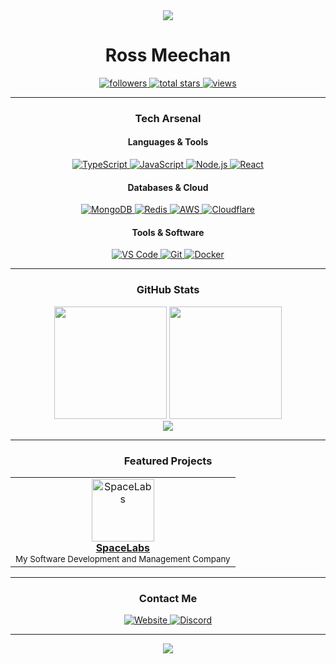 <div align="center">
  <img src="https://capsule-render.vercel.app/api?type=waving&color=F54927&height=100&section=header"/>
</div>


# <div align="center">Ross Meechan</div>

<div align="center">
  <a href="https://github.com/rossmeechan?tab=followers">
    <img alt="followers" title="Follow me on Github" src="https://custom-icon-badges.demolab.com/github/followers/rossmeechan?color=F54927&labelColor=F54927&style=for-the-badge&logo=person-add&label=Follow&logoColor=white"/>
  </a>
  <a href="https://github.com/rossmeechan?tab=repositories&sort=stargazers">
    <img alt="total stars" title="Total stars on GitHub" src="https://custom-icon-badges.demolab.com/github/stars/rossmeechan?color=F54927&style=for-the-badge&labelColor=F54927&logo=star"/>
  </a>
  <a href="https://komarev.com/ghpvc/?username=rossmeechan&color=F54927&style=for-the-badge">
    <img alt="views" title="GitHub profile views" src="https://komarev.com/ghpvc/?username=rossmeechan&color=F54927&style=for-the-badge"/>
  </a>
</div>

---

### <div align="center">Tech Arsenal</div>

<div align="center">
  
  #### Languages & Tools
  
  <a href="https://www.typescriptlang.org/">
    <img src="https://img.shields.io/badge/TypeScript-3178C6?style=flat-square&logo=typescript&logoColor=white&labelColor=3178C6" alt="TypeScript"/>
  </a>
  <a href="https://developer.mozilla.org/en-US/docs/Web/JavaScript">
    <img src="https://img.shields.io/badge/JavaScript-F7DF1E?style=flat-square&logo=javascript&logoColor=black&labelColor=F7DF1E" alt="JavaScript"/>
  </a>
  <a href="https://nodejs.org/">
    <img src="https://img.shields.io/badge/Node.js-339933?style=flat-square&logo=nodedotjs&logoColor=white&labelColor=339933" alt="Node.js"/>
  </a>
  <a href="https://reactjs.org/">
    <img src="https://img.shields.io/badge/React-61DAFB?style=flat-square&logo=react&logoColor=black&labelColor=61DAFB" alt="React"/>
  </a>
  
  #### Databases & Cloud
  
  <a href="https://www.mongodb.com/">
    <img src="https://img.shields.io/badge/MongoDB-47A248?style=flat-square&logo=mongodb&logoColor=white&labelColor=47A248" alt="MongoDB"/>
  </a>
  <a href="https://redis.io/">
    <img src="https://img.shields.io/badge/Redis-DC382D?style=flat-square&logo=redis&logoColor=white&labelColor=DC382D" alt="Redis"/>
  </a>
  <a href="https://aws.amazon.com/">
    <img src="https://img.shields.io/badge/AWS-232F3E?style=flat-square&logo=amazonaws&logoColor=white&labelColor=232F3E" alt="AWS"/>
  </a>
  <a href="https://www.cloudflare.com/">
    <img src="https://img.shields.io/badge/Cloudflare-F38020?style=flat-square&logo=cloudflare&logoColor=white&labelColor=F38020" alt="Cloudflare"/>
  </a>
  
  #### Tools & Software
  
  <a href="https://code.visualstudio.com/">
    <img src="https://img.shields.io/badge/VS_Code-007ACC?style=flat-square&logo=visualstudiocode&logoColor=white&labelColor=007ACC" alt="VS Code"/>
  </a>
  <a href="https://git-scm.com/">
    <img src="https://img.shields.io/badge/Git-F05032?style=flat-square&logo=git&logoColor=white&labelColor=F05032" alt="Git"/>
  </a>
  <a href="https://www.docker.com/">
    <img src="https://img.shields.io/badge/Docker-2496ED?style=flat-square&logo=docker&logoColor=white&labelColor=2496ED" alt="Docker"/>
  </a>
  
</div>

---

### <div align="center">GitHub Stats</div>

<div align="center">
  <img height="180em" src="https://github-readme-stats.vercel.app/api?username=rossmeechan&show_icons=true&theme=tokyonight&include_all_commits=true&count_private=true&hide_border=true&bg_color=00000000&title_color=F54927&icon_color=F54927"/>
  <img height="180em" src="https://github-readme-stats.vercel.app/api/top-langs/?username=rossmeechan&layout=compact&langs_count=6&theme=tokyonight&hide_border=true&bg_color=00000000&title_color=F54927&hide=jupyter%20notebook,tex,css,php&exclude_repo=Pacman-AI"/>
</div>

<div align="center">
  <img src="https://github-readme-streak-stats.herokuapp.com/?user=rossmeechan&theme=tokyonight&hide_border=true&background=FFFFFF00&stroke=F54927&ring=F54927&fire=F54927&currStreakLabel=F54927"/>
</div>

---

### <div align="center">Featured Projects</div>

<div align="center">
  <table>
    <tr>
      <td align="center">
        <a href="https://github.com/spacelabsclub">
          <img src="https://avatars.githubusercontent.com/u/225566408?s=96&v=4" width="100px" alt="SpaceLabs"/>
          <br/>
          <b>SpaceLabs</b>
        </a>
        <br/>
        <sub>My Software Development and Management Company</sub>
      </td>
    </tr>
  </table>
</div>

---

### <div align="center">Contact Me</div>

<div align="center">
  <a href="https://ross.spacelabs.club">
    <img src="https://img.shields.io/badge/Website-F54927?style=for-the-badge&logo=spaceship&logoColor=white" alt="Website"/>
  </a>
  <a href="https://discord.com/users/1057312650381504543">
    <img src="https://img.shields.io/badge/Discord-7289DA?style=for-the-badge&logo=discord&logoColor=white" alt="Discord"/>
  </a>
</div>

---

<div align="center">
  <img src="https://capsule-render.vercel.app/api?type=waving&color=F54927&height=100&section=footer"/>
</div>
